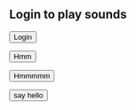 
## Login to play sounds

<audio id="player" src="http://www.pacdv.com/sounds/people_sound_effects/applause-1.wav"></audio>

<button type="button1" onclick="document.getElementById('player').play()">Login</button>


<audio id="player1" src="http://www.pacdv.com/sounds/people_sound_effects/hmm.wav"></audio>

<button type="button2" onclick="document.getElementById('player1').play()">Hmm</button>


<audio id="player2" src="http://www.pacdv.com/sounds/people_sound_effects/hmmmm.wav"></audio>

<button type="button3" onclick="document.getElementById('player2').play()">Hmmmmm</button>
 
 
<button>say hello</button>

